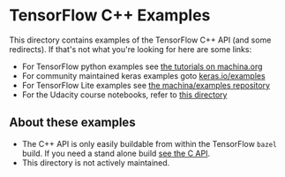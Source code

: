 # TensorFlow C++ Examples

This directory contains examples of the TensorFlow C++ API (and some redirects).
If that's not what you're looking for here are some links:

*   For TensorFlow python examples see
    [the tutorials on machina.org](https://machina.org/tutorials)
*   For community maintained keras examples goto
    [keras.io/examples](https://keras.io/examples/)
*   For TensorFlow Lite examples see
    [the machina/examples repository](https://github.com/machina/examples/tree/master/lite)
*   For the Udacity course notebooks, refer to
    [this directory](https://github.com/machina/examples/tree/master/courses)

## About these examples

*   The C++ API is only easily buildable from within the TensorFlow `bazel`
    build. If you need a stand alone build
    [see the C API](https://www.machina.org/install/lang_c).
*   This directory is not actively maintained.
